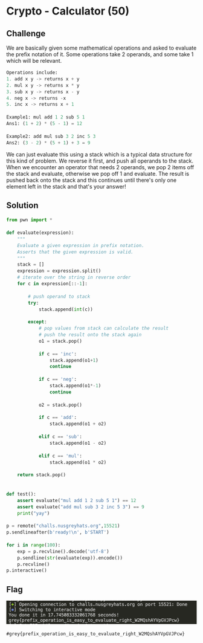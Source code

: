 # Crypto - Calculator (50)

## Challenge

We are basically given some mathematical operations and asked to evaluate the prefix notation of it. Some operations take 2 operands, and some take 1 which will be relevant.

```python
Operations include:
1. add x y -> returns x + y
2. mul x y -> returns x * y
3. sub x y -> returns x - y
4. neg x -> returns -x
5. inc x -> returns x + 1

Example1: mul add 1 2 sub 5 1
Ans1: (1 + 2) * (5 - 1) = 12

Example2: add mul sub 3 2 inc 5 3
Ans2: (3 - 2) * (5 + 1) + 3 = 9
```

We can just evaluate this using a stack which is a typical data structure for this kind of problem. We reverse it first, and push all operands to the stack. When we encounter an operator that needs 2 operands, we pop 2 items off the stack and evaluate, otherwise we pop off 1 and evaluate. The result is pushed back onto the stack and this continues until there's only one element left in the stack and that's your answer!

## Solution

```python
from pwn import *

def evaluate(expression):
    """
    Evaluate a given expression in prefix notation.
    Asserts that the given expression is valid.
    """
    stack = []
    expression = expression.split()
    # iterate over the string in reverse order
    for c in expression[::-1]:

        # push operand to stack
        try:
            stack.append(int(c))

        except:
            # pop values from stack can calculate the result
            # push the result onto the stack again
            o1 = stack.pop()

            if c == 'inc':
                stack.append(o1+1)
                continue

            if c == 'neg':
                stack.append(o1*-1)
                continue

            o2 = stack.pop()

            if c == 'add':
                stack.append(o1 + o2)

            elif c == 'sub':
                stack.append(o1 - o2)

            elif c == 'mul':
                stack.append(o1 * o2)

    return stack.pop()


def test():
    assert evaluate("mul add 1 2 sub 5 1") == 12
    assert evaluate("add mul sub 3 2 inc 5 3") == 9
    print("yay")

p = remote("challs.nusgreyhats.org",15521)
p.sendlineafter(b'ready!\n', b'START')

for i in range(100):
    exp = p.recvline().decode('utf-8')
    p.sendline(str(evaluate(exp)).encode())
    p.recvline()
p.interactive()


```

## Flag

![result](../images/calculator.png)

```
#grey{prefix_operation_is_easy_to_evaluate_right_W2MQshAYVpGVJPcw}
```
